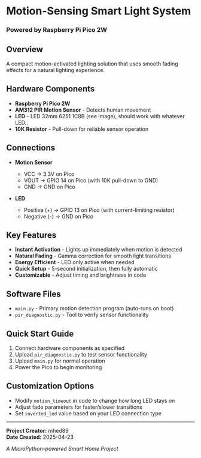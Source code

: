 # Motion-Sensing Smart Light System
### Powered by Raspberry Pi Pico 2W

## Overview
A compact motion-activated lighting solution that uses smooth fading effects for a natural lighting experience.
## Hardware Components
- **Raspberry Pi Pico 2W**
- **AM312 PIR Motion Sensor** - Detects human movement
- **LED** - LED 32mm 6251 1C8B (see image), should work with whatever LED..
- **10K Resistor** - Pull-down for reliable sensor operation

## Connections
- **Motion Sensor**
  - VCC → 3.3V on Pico
  - VOUT → GPIO 14 on Pico (with 10K pull-down to GND)
  - GND → GND on Pico

- **LED**
  - Positive (+) → GPIO 13 on Pico (with current-limiting resistor)
  - Negative (-) → GND on Pico

## Key Features
- **Instant Activation** - Lights up immediately when motion is detected
- **Natural Fading** - Gamma correction for smooth light transitions
- **Energy Efficient** - LED only active when needed
- **Quick Setup** - 5-second initialization, then fully automatic
- **Customizable** - Adjust timing and brightness in code

## Software Files
- `main.py` - Primary motion detection program (auto-runs on boot)
- `pir_diagnostic.py` - Tool to verify sensor functionality

## Quick Start Guide
1. Connect hardware components as specified
2. Upload `pir_diagnostic.py` to test sensor functionality
3. Upload `main.py` for normal operation
4. Power the Pico to begin monitoring

## Customization Options
- Modify `motion_timeout` in code to change how long LED stays on
- Adjust fade parameters for faster/slower transitions
- Set `inverted_led` value based on your LED connection type

---

**Project Creator:** mhed89  
**Date Created:** 2025-04-23

*A MicroPython-powered Smart Home Project*